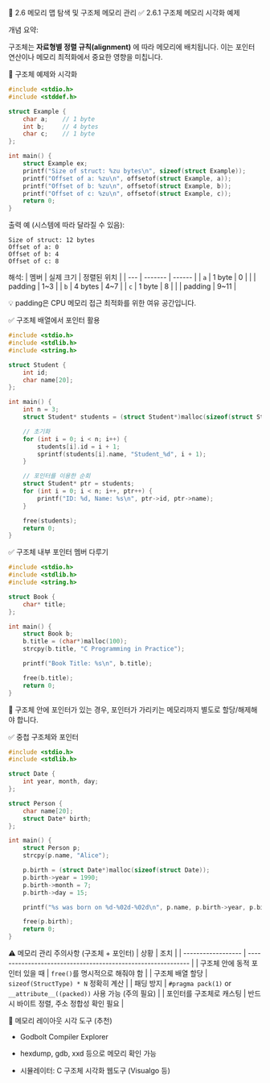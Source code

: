 🔹 2.6 메모리 맵 탐색 및 구조체 메모리 관리
✅ 2.6.1 구조체 메모리 시각화 예제

개념 요약:

구조체는 **자료형별 정렬 규칙(alignment)** 에 따라 메모리에 배치됩니다.
이는 포인터 연산이나 메모리 최적화에서 중요한 영향을 미칩니다.

📌 구조체 예제와 시각화
```C
#include <stdio.h>
#include <stddef.h>

struct Example {
    char a;    // 1 byte
    int b;     // 4 bytes
    char c;    // 1 byte
};

int main() {
    struct Example ex;
    printf("Size of struct: %zu bytes\n", sizeof(struct Example));
    printf("Offset of a: %zu\n", offsetof(struct Example, a));
    printf("Offset of b: %zu\n", offsetof(struct Example, b));
    printf("Offset of c: %zu\n", offsetof(struct Example, c));
    return 0;
}
```

출력 예 (시스템에 따라 달라질 수 있음):
```
Size of struct: 12 bytes
Offset of a: 0
Offset of b: 4
Offset of c: 8
```

해석:
| 멤버  | 실제 크기   | 정렬된 위치 |
| --- | ------- | ------ |
| `a` | 1 byte  | 0      |
|     | padding | 1\~3   |
| `b` | 4 bytes | 4\~7   |
| `c` | 1 byte  | 8      |
|     | padding | 9\~11  |


💡 padding은 CPU 메모리 접근 최적화를 위한 여유 공간입니다.

✅ 구조체 배열에서 포인터 활용
```C
#include <stdio.h>
#include <stdlib.h>
#include <string.h>

struct Student {
    int id;
    char name[20];
};

int main() {
    int n = 3;
    struct Student* students = (struct Student*)malloc(sizeof(struct Student) * n);

    // 초기화
    for (int i = 0; i < n; i++) {
        students[i].id = i + 1;
        sprintf(students[i].name, "Student_%d", i + 1);
    }

    // 포인터를 이용한 순회
    struct Student* ptr = students;
    for (int i = 0; i < n; i++, ptr++) {
        printf("ID: %d, Name: %s\n", ptr->id, ptr->name);
    }

    free(students);
    return 0;
}
```
✅ 구조체 내부 포인터 멤버 다루기
```C
#include <stdio.h>
#include <stdlib.h>
#include <string.h>

struct Book {
    char* title;
};

int main() {
    struct Book b;
    b.title = (char*)malloc(100);
    strcpy(b.title, "C Programming in Practice");

    printf("Book Title: %s\n", b.title);

    free(b.title);
    return 0;
}
```

📌 구조체 안에 포인터가 있는 경우, 포인터가 가리키는 메모리까지 별도로 할당/해제해야 합니다.

✅ 중첩 구조체와 포인터
```C
#include <stdio.h>
#include <stdlib.h>

struct Date {
    int year, month, day;
};

struct Person {
    char name[20];
    struct Date* birth;
};

int main() {
    struct Person p;
    strcpy(p.name, "Alice");

    p.birth = (struct Date*)malloc(sizeof(struct Date));
    p.birth->year = 1990;
    p.birth->month = 7;
    p.birth->day = 15;

    printf("%s was born on %d-%02d-%02d\n", p.name, p.birth->year, p.birth->month, p.birth->day);

    free(p.birth);
    return 0;
}
```
⚠️ 메모리 관리 주의사항 (구조체 + 포인터)
| 상황                 | 조치                                                           |
| ------------------ | ------------------------------------------------------------ |
| 구조체 안에 동적 포인터 있을 때 | `free()`를 명시적으로 해줘야 함                                        |
| 구조체 배열 할당          | `sizeof(StructType) * N` 정확히 계산                              |
| 패딩 방지              | `#pragma pack(1)` or `__attribute__((packed))` 사용 가능 (주의 필요) |
| 포인터를 구조체로 캐스팅      | 반드시 바이트 정렬, 주소 정합성 확인 필요                                     |

📘 메모리 레이아웃 시각 도구 (추천)

* Godbolt Compiler Explorer

* hexdump, gdb, xxd 등으로 메모리 확인 가능

* 시뮬레이터: C 구조체 시각화 웹도구 (Visualgo 등)
